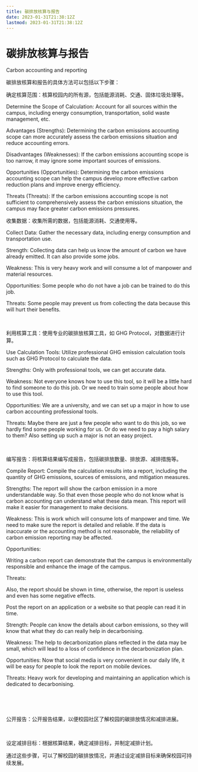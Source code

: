 ```yaml
---
title: 碳排放核算与报告
date: 2023-01-31T21:38:12Z
lastmod: 2023-01-31T21:38:12Z
---
```


# 碳排放核算与报告

Carbon accounting and reporting

碳排放核算和报告的具体方法可以包括以下步骤：

确定核算范围：核算校园内的所有源，包括能源消耗、交通、固体垃圾处理等。

Determine the Scope of Calculation: Account for all sources within the campus, including energy consumption, transportation, solid waste management, etc.

Advantages (Strengths): Determining the carbon emissions accounting scope can more accurately assess the carbon emissions situation and reduce accounting errors.

Disadvantages (Weaknesses): If the carbon emissions accounting scope is too narrow, it may ignore some important sources of emissions.

Opportunities (Opportunities): Determining the carbon emissions accounting scope can help the campus develop more effective carbon reduction plans and improve energy efficiency.

Threats (Threats): If the carbon emissions accounting scope is not sufficient to comprehensively assess the carbon emissions situation, the campus may face greater carbon emissions pressures.

收集数据：收集所需的数据，包括能源消耗、交通使用等。

Collect Data: Gather the necessary data, including energy consumption and transportation use.

Strength:  Collecting data can help us know the amount of carbon we have already emitted. It can also provide some jobs.

Weakness: This is very heavy work and will consume a lot of manpower and material resources.

Opportunities: Some people who do not have a job can be trained to do this job.

Threats: Some people may prevent us from collecting the data because this will hurt their benefits.

‍

利用核算工具：使用专业的碳排放核算工具，如 GHG Protocol，对数据进行计算。

Use Calculation Tools: Utilize professional GHG emission calculation tools such as GHG Protocol to calculate the data.

Strengths: Only with professional tools, we can get accurate data.

Weakness: Not everyone knows how to use this tool, so it will be a little hard to find someone to do this job. Or we need to train some people about how to use this tool.

Opportunities: We are a university, and we can set up a major in how to use carbon accounting professional tools.

Threats: Maybe there are just a few people who want to do this job, so we hardly find some people working for us. Or do we need to pay a high salary to them? Also setting up such a major is not an easy project.

‍

编写报告：将核算结果编写成报告，包括碳排放数量、排放源、减排措施等。

Compile Report: Compile the calculation results into a report, including the quantity of GHG emissions, sources of emissions, and mitigation measures.

Strengths: The report will show the carbon emission in a more understandable way. So that even those people who do not know what is carbon accounting can understand what these data mean. This report will make it easier for management to make decisions.

Weakness: This is work which will consume lots of manpower and time. We need to make sure the report is detailed and reliable. If the data is inaccurate or the accounting method is not reasonable, the reliability of carbon emission reporting may be affected.

Opportunities:

Writing a carbon report can demonstrate that the campus is environmentally responsible and enhance the image of the campus.

Threats:

Also, the report should be shown in time, otherwise, the report is useless and even has some negative effects.

Post the report on an application or a website so that people can read it in time.

Strength: People can know the details about carbon emissions, so they will know that what they do can really help in decarbonising.

Weakness: The help to decarbonization plans reflected in the data may be small, which will lead to a loss of confidence in the decarbonization plan.

Opportunities: Now that social media is very convenient in our daily life, it will be easy for people to look the report on mobile devices.

Threats: Heavy work for developing and maintaining an application which is dedicated to decarbonising.

‍

‍

公开报告：公开报告结果，以便校园社区了解校园的碳排放情况和减排进展。

‍

设定减排目标：根据核算结果，确定减排目标，并制定减排计划。

通过这些步骤，可以了解校园的碳排放情况，并通过设定减排目标来确保校园可持续发展。

‍

